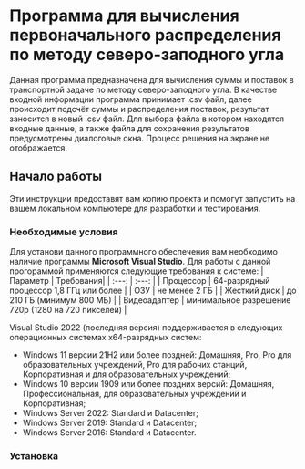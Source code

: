 # Программа для вычисления первоначального распределения по методу северо-заподного угла
Данная программа предназначена для вычисления суммы и поставок в транспортной задаче по методу северо-заподного угла. В качестве входной информации программа принимает .csv файл, далее происходит подсчёт суммы и распределения поставок, результат заносится в новый .csv файл. Для выбора файла в котором находятся входные данные, а также файла для сохранения результатов предусмотрены диалоговые окна. Процесс решения на экране не отображается.
## Начало работы
Эти инструкции предоставят вам копию проекта и помогут запустить на вашем локальном компьютере для разработки и тестирования.
### Необходимые условия
Для установи данного программного обеспечения вам необходимо наличие программы **Microsoft Visual Studio**.
Для работы с данной прогораммой применяются следующие требования к системе:
| Параметр | Требования|
| :---: | :---: |
| Процессор | 64-разрядный процессор 1,8 ГГц или более |
| ОЗУ | не менее 2 ГБ |
| Жесткий диск | до 210 ГБ (минимум 800 МБ) |
| Видеоадаптер | минимальное разрешение 720p (1280 на 720 пикселей) |

Visual Studio 2022 (последняя версия) поддерживается в следующих операционных системах x64-разрядных систем:
+ Windows 11 версии 21H2 или более поздней: Домашняя, Pro, Pro для образовательных учреждений, Pro для рабочих станций, Корпоративная и для образовательных учреждений;
+ Windows 10 версии 1909 или более поздних версий: Домашняя, Профессиональная, для образовательных учреждений и Корпоративная;
+ Windows Server 2022: Standard и Datacenter;
+ Windows Server 2019: Standard и Datacenter;
+ Windows Server 2016: Standard и Datacenter.
### Установка
